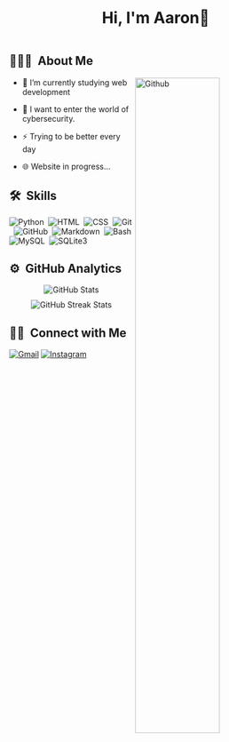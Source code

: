 <div id="user-content-toc">
  <ul align="center">
    <summary><h1 style="display: inline-block">Hi, I'm Aaron👋</h1></summary>
  </ul>
</div>

## 👨🏻‍💻 &nbsp;About Me

<img width="55%" align="right" alt="Github" src="https://raw.githubusercontent.com/onimur/.github/master/.resources/git-header.svg" />

- 🔭 I’m currently studying web development
  
- 🌱 I want to enter the world of cybersecurity.
  
- ⚡ Trying to be better every day

- 🌐 Website in progress...


## 🛠 &nbsp;Skills

![Python](https://img.shields.io/badge/-Python-05122A?style=flat&logo=python)&nbsp;
![HTML](https://img.shields.io/badge/-HTML-05122A?style=flat&logo=HTML5)&nbsp;
![CSS](https://img.shields.io/badge/-CSS-05122A?style=flat&logo=CSS3&logoColor=1572B6)&nbsp;
![Git](https://img.shields.io/badge/-Git-05122A?style=flat&logo=git)&nbsp;
![GitHub](https://img.shields.io/badge/-GitHub-05122A?style=flat&logo=github)&nbsp;
![Markdown](https://img.shields.io/badge/-Markdown-05122A?style=flat&logo=markdown)&nbsp;
![Bash](https://img.shields.io/badge/-Bash-05122A?style=flat&logo=gnu-bash)&nbsp;
![MySQL](https://img.shields.io/badge/-MySQL-05122A?style=flat&logo=mysql)&nbsp;
![SQLite3](https://img.shields.io/badge/-SQLite-05122A?style=flat&logo=sqlite)&nbsp;

## ⚙️ &nbsp;GitHub Analytics

<div style="display: flex; flex-wrap: wrap; align-items: center; justify-content: center; gap: 10px; padding: 0;">
  <img src="https://github-readme-stats.vercel.app/api?username=aaralvrod&show_icons=true&theme=gruvbox&hide_border=false" alt="GitHub Stats" style="max-width: 100%; margin:0; padding:0; border:none;">
  <img src="https://github-readme-streak-stats.herokuapp.com/?user=aaralvrod&theme=gruvbox&hide_border=false" alt="GitHub Streak Stats" style="max-width: 100%; margin:0; padding:0; border:none;">
</div>


## 🤝🏻 &nbsp;Connect with Me

[![Gmail](https://img.shields.io/badge/-Gmail-05122A?style=flat&logo=gmail)](aaralvrod@gmail.com)
[![Instagram](https://img.shields.io/badge/-Instagram-05122A?style=flat&logo=instagram)](https://www.instagram.com/aaronalvzz)

